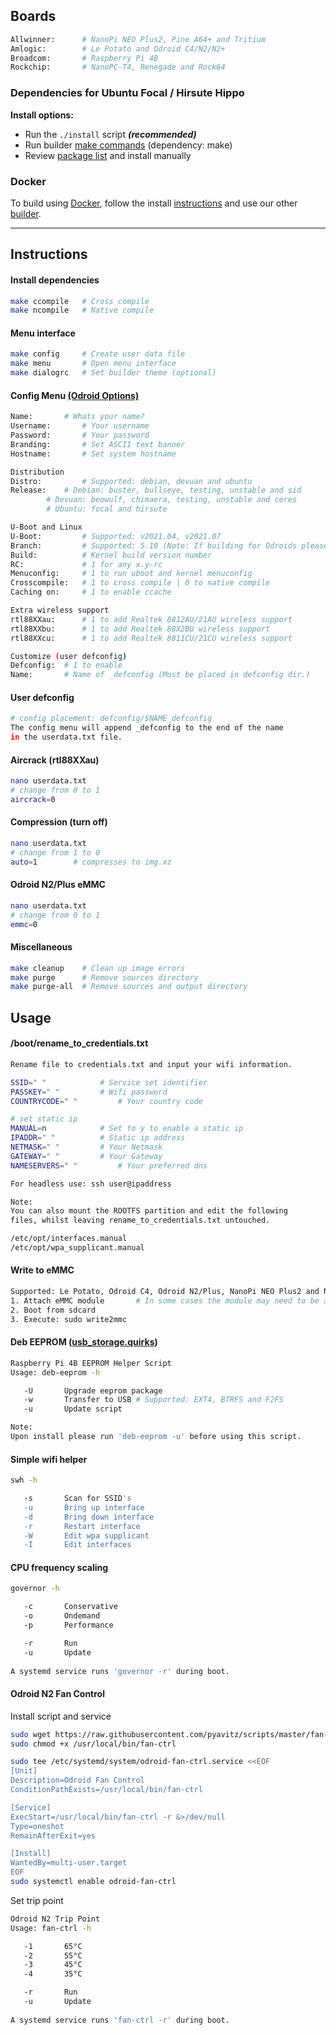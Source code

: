 ## Boards
```sh
Allwinner:      # NanoPi NEO Plus2, Pine A64+ and Tritium
Amlogic:        # Le Potato and Odroid C4/N2/N2+
Broadcom:       # Raspberry Pi 4B
Rockchip:       # NanoPC-T4, Renegade and Rock64
```

### Dependencies for Ubuntu Focal / Hirsute Hippo

**Install options:**
* Run the `./install` script ***(recommended)***
* Run builder [make commands](https://github.com/pyavitz/debian-image-builder#install-dependencies) (dependency: make)
* Review [package list](https://raw.githubusercontent.com/pyavitz/debian-image-builder/feature/lib/.package.list) and install manually

### Docker

To build using [Docker](https://www.docker.com/), follow the install [instructions](https://docs.docker.com/engine/install/) and use our other [builder](https://github.com/pyavitz/arm-img-builder).

---

## Instructions

#### Install dependencies

```sh
make ccompile   # Cross compile
make ncompile   # Native compile
```

#### Menu interface

```sh
make config     # Create user data file
make menu       # Open menu interface
make dialogrc   # Set builder theme (optional)
```
#### Config Menu [(Odroid Options)](https://github.com/pyavitz/debian-image-builder/commit/ae51e22b5889120aac17b2e4f0e836341d05b37d)

```sh
Name:		# Whats your name?
Username:       # Your username
Password:       # Your password
Branding:       # Set ASCII text banner
Hostname:       # Set system hostname

Distribution
Distro:         # Supported: debian, devuan and ubuntu
Release:	# Debian: buster, bullseye, testing, unstable and sid
		# Devuan: beowulf, chimaera, testing, unstable and ceres
		# Ubuntu: focal and hirsute

U-Boot and Linux
U-Boot:         # Supported: v2021.04, v2021.07
Branch:         # Supported: 5.10 (Note: If building for Odroids please review options)
Build:          # Kernel build version number
RC:             # 1 for any x.y-rc
Menuconfig:     # 1 to run uboot and kernel menuconfig
Crosscompile:   # 1 to cross compile | 0 to native compile
Caching on:     # 1 to enable ccache

Extra wireless support
rtl88XXau:      # 1 to add Realtek 8812AU/21AU wireless support
rtl88XXbu:      # 1 to add Realtek 88X2BU wireless support
rtl88XXcu:      # 1 to add Realtek 8811CU/21CU wireless support

Customize (user defconfig)
Defconfig:	# 1 to enable
Name:		# Name of _defconfig (Must be placed in defconfig dir.)
```

#### User defconfig

```sh
# config placement: defconfig/$NAME_defconfig
The config menu will append _defconfig to the end of the name
in the userdata.txt file.
```
#### Aircrack (rtl88XXau)

```sh
nano userdata.txt
# change from 0 to 1
aircrack=0
```
#### Compression (turn off)
```sh
nano userdata.txt
# change from 1 to 0
auto=1        # compresses to img.xz
```
#### Odroid N2/Plus eMMC
```sh
nano userdata.txt
# change from 0 to 1
emmc=0
```
#### Miscellaneous

```sh
make cleanup    # Clean up image errors
make purge      # Remove sources directory
make purge-all  # Remove sources and output directory
```

## Usage

#### /boot/rename_to_credentials.txt
```sh
Rename file to credentials.txt and input your wifi information.

SSID=" "			# Service set identifier
PASSKEY=" "			# Wifi password
COUNTRYCODE=" "			# Your country code

# set static ip
MANUAL=n			# Set to y to enable a static ip
IPADDR=" "			# Static ip address
NETMASK=" "			# Your Netmask
GATEWAY=" "			# Your Gateway
NAMESERVERS=" "			# Your preferred dns

For headless use: ssh user@ipaddress

Note:
You can also mount the ROOTFS partition and edit the following
files, whilst leaving rename_to_credentials.txt untouched.

/etc/opt/interfaces.manual
/etc/opt/wpa_supplicant.manual
```

#### Write to eMMC
```sh
Supported: Le Potato, Odroid C4, Odroid N2/Plus, NanoPi NEO Plus2 and NanoPC-T4
1. Attach eMMC module       # In some cases the module may need to be attached after boot
2. Boot from sdcard
3. Execute: sudo write2mmc
```
#### Deb EEPROM ([usb_storage.quirks](https://github.com/pyavitz/rpi-img-builder/issues/17))

```sh
Raspberry Pi 4B EEPROM Helper Script
Usage: deb-eeprom -h

   -U       Upgrade eeprom package
   -w       Transfer to USB	# Supported: EXT4, BTRFS and F2FS
   -u       Update script

Note:
Upon install please run 'deb-eeprom -u' before using this script.
```
#### Simple wifi helper
```sh
swh -h

   -s       Scan for SSID's
   -u       Bring up interface
   -d       Bring down interface
   -r       Restart interface
   -W       Edit wpa supplicant
   -I       Edit interfaces
```
#### CPU frequency scaling
```sh
governor -h

   -c       Conservative
   -o       Ondemand
   -p       Performance

   -r       Run
   -u       Update
   
A systemd service runs 'governor -r' during boot.
```
#### Odroid N2 Fan Control
Install script and service
```sh
sudo wget https://raw.githubusercontent.com/pyavitz/scripts/master/fan-ctrl -P /usr/local/bin
sudo chmod +x /usr/local/bin/fan-ctrl
```
```sh
sudo tee /etc/systemd/system/odroid-fan-ctrl.service <<EOF
[Unit]
Description=Odroid Fan Control
ConditionPathExists=/usr/local/bin/fan-ctrl

[Service]
ExecStart=/usr/local/bin/fan-ctrl -r &>/dev/null
Type=oneshot
RemainAfterExit=yes

[Install]
WantedBy=multi-user.target
EOF
sudo systemctl enable odroid-fan-ctrl
```
Set trip point
```sh
Odroid N2 Trip Point
Usage: fan-ctrl -h

   -1       65°C
   -2       55°C
   -3       45°C
   -4       35°C

   -r       Run
   -u       Update
   
A systemd service runs 'fan-ctrl -r' during boot.
```
